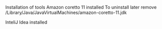 
Installation of tools
Amazon coretto 11 installed
To uninstall later 
remove /Library/Java/JavaVirtualMachines/amazon-coretto-11.jdk

InteliJ Idea installed


